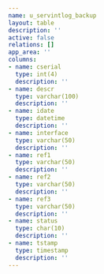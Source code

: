 ```yaml
---
name: u_servintlog_backup
layout: table
description: ''
active: false
relations: []
app_area: ''
columns:
- name: cserial
  type: int(4)
  description: ''
- name: descr
  type: varchar(100)
  description: ''
- name: idate
  type: datetime
  description: ''
- name: interface
  type: varchar(50)
  description: ''
- name: ref1
  type: varchar(50)
  description: ''
- name: ref2
  type: varchar(50)
  description: ''
- name: ref3
  type: varchar(50)
  description: ''
- name: status
  type: char(10)
  description: ''
- name: tstamp
  type: timestamp
  description: ''
---
```


